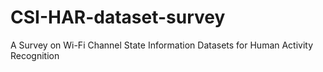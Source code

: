 # CSI-HAR-dataset-survey

A Survey on Wi-Fi Channel State Information Datasets for Human Activity Recognition
